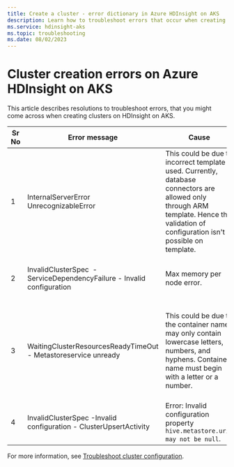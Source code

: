 ```yaml
---
title: Create a cluster - error dictionary in Azure HDInsight on AKS
description: Learn how to troubleshoot errors that occur when creating Azure HDInsight on AKS clusters
ms.service: hdinsight-aks
ms.topic: troubleshooting
ms.date: 08/02/2023
---
```


# Cluster creation errors on Azure HDInsight on AKS

This article describes resolutions to troubleshoot errors, that you might come across when creating clusters on HDInsight on AKS.

|Sr No| Error message|Cause|Resolution|
|-|-|-|-|
|1|InternalServerError  UnrecognizableError|This could be due to incorrect template used. Currently, database connectors are allowed only through ARM template. Hence the validation of configuration isn't possible on template.|- | 
|2|InvalidClusterSpec  - ServiceDependencyFailure - Invalid configuration|Max memory per node error.| Refer the Max memory configurations [Property value types](https://trino.io/docs/current/admin/properties-resource-management.html#query-max-memory-per-node).|
|3|WaitingClusterResourcesReadyTimeOut - Metastoreservice unready|This could be due to the container name may only contain lowercase letters, numbers, and hyphens.  Container name must begin with a letter or a number.|Each hyphen must preceeded by and follow by a nonhyphen character. The name must also be between 3 and 63 characters long.|
|4|InvalidClusterSpec -Invalid configuration - ClusterUpsertActivity|Error: Invalid configuration property `hive.metastore.uri: may not be null`.|[Refer to the Hive connector documentation](https://trino.io/docs/current/connector/hive.html#connector-hive--page-root).

[comment]: <> (|5|InvalidClusterSpec ServiceDependencyFailure||Note to be provided in the documentation.|)

For more information, see [Troubleshoot cluster configuration](./trino/trino-config-troubleshoot.md).
